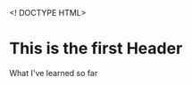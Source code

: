 <! DOCTYPE HTML>

<html
<body>

<title>Practice HTML</title>

<h1 style="font size:20">This is the first Header</h1>

<p style="font family: Helvetica">What I've learned so far</p>

</body>

</html>

